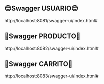 ## 😊Swagger USUARIO😊
http://localhost:8081/swagger-ui/index.html#

## 🌸Swagger PRODUCTO🌸
http://localhost:8082/swagger-ui/index.html#

## 🛒Swagger CARRITO🛒
http://localhost:8083/swagger-ui/index.html#
